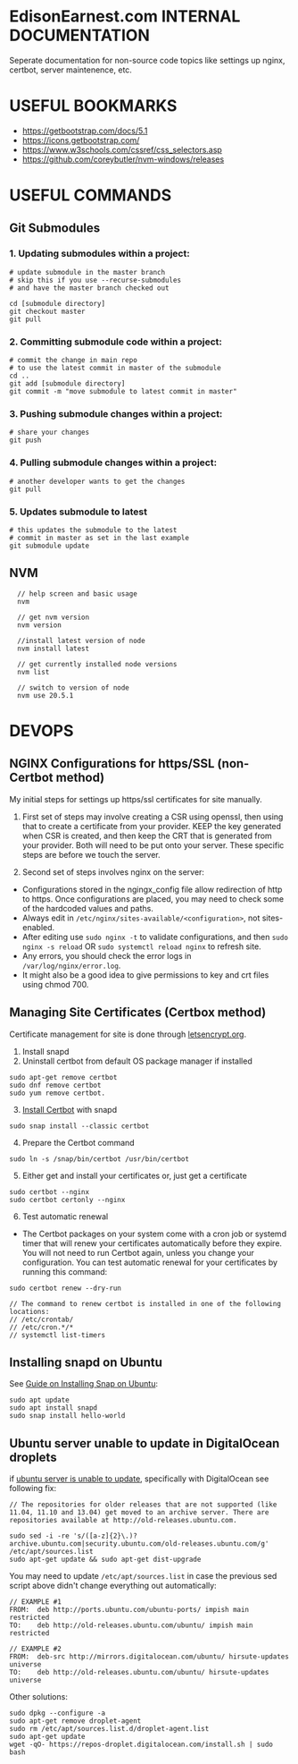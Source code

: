 # EdisonEarnest.com INTERNAL DOCUMENTATION
Seperate documentation for non-source code topics like settings up nginx, certbot, server maintenence, etc.

# USEFUL BOOKMARKS
- https://getbootstrap.com/docs/5.1
- https://icons.getbootstrap.com/
- https://www.w3schools.com/cssref/css_selectors.asp
- https://github.com/coreybutler/nvm-windows/releases

# USEFUL COMMANDS
## Git Submodules
### 1. Updating submodules within a project: 
```
# update submodule in the master branch
# skip this if you use --recurse-submodules
# and have the master branch checked out

cd [submodule directory]
git checkout master
git pull
```

### 2. Committing submodule code within a project: 
```
# commit the change in main repo
# to use the latest commit in master of the submodule
cd ..
git add [submodule directory]
git commit -m "move submodule to latest commit in master"
```

### 3. Pushing submodule changes within a project: 
```
# share your changes
git push
```

### 4. Pulling submodule changes within a project: 
```
# another developer wants to get the changes
git pull
```

### 5. Updates submodule to latest
```
# this updates the submodule to the latest
# commit in master as set in the last example
git submodule update
```

## NVM

```
  // help screen and basic usage
  nvm

  // get nvm version
  nvm version

  //install latest version of node
  nvm install latest

  // get currently installed node versions
  nvm list

  // switch to version of node
  nvm use 20.5.1
```

# DEVOPS
## NGINX Configurations for https/SSL (non-Certbot method)
My initial steps for settings up https/ssl certificates for site manually.

1. First set of steps may involve creating a CSR using openssl, then using that to create a certificate from your provider. KEEP the key generated when CSR is created, and then keep the CRT that is generated from your provider. Both will need to be put onto your server. These specific steps are before we touch the server.

2. Second set of steps involves nginx on the server:
- Configurations stored in the ngingx_config file allow redirection of http to https. Once configurations are placed, you may need to check some of the hardcoded values and paths.
- Always edit in `/etc/nginx/sites-available/<configuration>`, not sites-enabled.
- After editing use `sudo nginx -t` to validate configurations, and then `sudo nginx -s reload` OR `sudo systemctl reload nginx` to refresh site.
- Any errors, you should check the error logs in `/var/log/nginx/error.log`.
- It might also be a good idea to give permissions to key and crt files using chmod 700.

## Managing Site Certificates (Certbox method)
Certificate management for site is done through [letsencrypt.org](https://letsencrypt.org/).

1. Install snapd
2. Uninstall certbot from default OS package manager if installed
```
sudo apt-get remove certbot
sudo dnf remove certbot
sudo yum remove certbot.
```
3. [Install Certbot](https://certbot.eff.org/instructions?ws=nginx&os=ubuntufocal) with snapd
```
sudo snap install --classic certbot
```
4. Prepare the Certbot command 
```
sudo ln -s /snap/bin/certbot /usr/bin/certbot
```
5. Either get and install your certificates or, just get a certificate

```
sudo certbot --nginx
sudo certbot certonly --nginx
```
6. Test automatic renewal
  - The Certbot packages on your system come with a cron job or systemd timer that will renew your certificates automatically before they expire. You will not need to run Certbot again, unless you change your configuration. You can test automatic renewal for your certificates by running this command:
```
sudo certbot renew --dry-run

// The command to renew certbot is installed in one of the following locations:
// /etc/crontab/
// /etc/cron.*/*
// systemctl list-timers
```

## Installing snapd on Ubuntu
See [Guide on Installing Snap on Ubuntu](https://snapcraft.io/docs/installing-snap-on-ubuntu):

```
sudo apt update
sudo apt install snapd
sudo snap install hello-world
```

## Ubuntu server unable to update in DigitalOcean droplets
if [ubuntu server is unable to update](https://www.digitalocean.com/community/questions/unable-to-apt-update-my-ubuntu-19-04), specifically with DigitalOcean see following fix:

```
// The repositories for older releases that are not supported (like 11.04, 11.10 and 13.04) get moved to an archive server. There are repositories available at http://old-releases.ubuntu.com.

sudo sed -i -re 's/([a-z]{2}\.)?archive.ubuntu.com|security.ubuntu.com/old-releases.ubuntu.com/g' /etc/apt/sources.list
sudo apt-get update && sudo apt-get dist-upgrade
```

You may need to update `/etc/apt/sources.list` in case the previous sed script above didn't change everything out automatically:
```
// EXAMPLE #1
FROM:  deb http://ports.ubuntu.com/ubuntu-ports/ impish main restricted
TO:    deb http://old-releases.ubuntu.com/ubuntu/ impish main restricted

// EXAMPLE #2
FROM:  deb-src http://mirrors.digitalocean.com/ubuntu/ hirsute-updates universe
TO:    deb http://old-releases.ubuntu.com/ubuntu/ hirsute-updates universe
```

Other solutions:
```
sudo dpkg --configure -a
sudo apt-get remove droplet-agent
sudo rm /etc/apt/sources.list.d/droplet-agent.list
sudo apt-get update
wget -qO- https://repos-droplet.digitalocean.com/install.sh | sudo bash
```